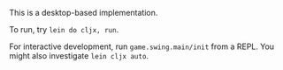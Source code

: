 This is a desktop-based implementation.

To run, try `lein do cljx, run`.

For interactive development, run `game.swing.main/init` from a REPL. You might
also investigate `lein cljx auto`.
